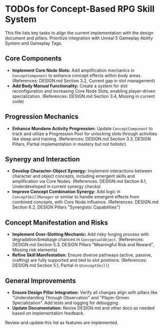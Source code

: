 # TODOs for Concept-Based RPG Skill System

This file lists key tasks to align the current implementation with the design document and pillars. Prioritize integration with Unreal 5 Gameplay Ability System and Gameplay Tags.

## Core Components
- **Implement Core Node Slots:** Add amplification mechanics in `ConceptComponent` to enhance concept effects within body areas. (References: DESIGN.md Section 3.2, Current gap in slot management)
- **Add Body Manual Functionality:** Create a system for slot reconfiguration and increasing Core Node Slots, enabling player-driven specialization. (References: DESIGN.md Section 3.4, Missing in current code)

## Progression Mechanics
- **Enhance Mundane Activity Progression:** Update `ConceptComponent` to track and utilize a Progression Pool for unlocking slots through activities like sleep and training. (References: DESIGN.md Section 3.3, DESIGN Pillars, Partial implementation in mastery but not holistic)

## Synergy and Interaction
- **Develop Character-Object Synergy:** Implement interactions between character and object concepts, including emergent skills and amplification via Core Nodes. (References: DESIGN.md Section 6.1, Underdeveloped in current synergy checks)
- **Improve Concept Combination Synergy:** Add logic in `ConceptSkillManager` or similar to handle emergent effects from combined concepts, with Core Node influence. (References: DESIGN.md Section 6.2, DESIGN Pillars "Synergistic Capabilities")

## Concept Manifestation and Risks
- **Implement Over-Slotting Mechanic:** Add risky forging process with degradation/breakage chances in `ConceptualObject`. (References: DESIGN.md Section 5.3, DESIGN Pillars "Meaningful Risk and Reward", Missing risk elements)
- **Refine Skill Manifestation:** Ensure diverse pathways (active, passive, crafting) are fully supported and tied to slot positions. (References: DESIGN.md Section 5.1, Partial in `UConceptSkill`)

## General Improvements
- **Ensure Design Pillar Integration:** Verify all changes align with pillars like "Understanding Through Observation" and "Player-Driven Specialization". Add tests and logging for debugging.
- **Update Documentation:** Revise DESIGN.md and other docs as needed based on implementation feedback.

Review and update this list as features are implemented.
